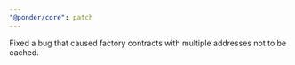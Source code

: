```yaml
---
"@ponder/core": patch
---
```


Fixed a bug that caused factory contracts with multiple addresses not to be cached.
